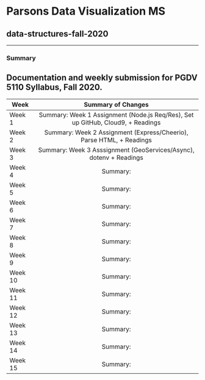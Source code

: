 # Parsons Data Visualization MS 
## data-structures-fall-2020
---
### Summary

Documentation and weekly submission for PGDV 5110 Syllabus, Fall 2020.
---

| Week          | Summary of Changes|   
| ------------- |:-----------------:| 
| Week 1        | Summary: Week 1 Assignment (Node.js Req/Res), Set up GitHub, Cloud9, + Readings| 
| Week 2        | Summary: Week 2 Assignment (Express/Cheerio), Parse HTML, + Readings|   
| Week 3        | Summary: Week 3 Asssignment (GeoServices/Async), dotenv + Readings|  
| Week 4        | Summary:          | 
| Week 5        | Summary:          |   
| Week 6        | Summary:          |  
| Week 7        | Summary:          | 
| Week 8        | Summary:          |   
| Week 9        | Summary:          | 
| Week 10       | Summary:          |  
| Week 11       | Summary:          | 
| Week 12       | Summary:          |   
| Week 13       | Summary:          |      
| Week 14       | Summary:          |
| Week 15       | Summary:          |



